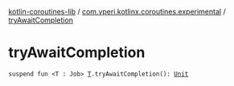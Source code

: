 [kotlin-coroutines-lib](../index.md) / [com.vperi.kotlinx.coroutines.experimental](index.md) / [tryAwaitCompletion](./try-await-completion.md)

# tryAwaitCompletion

`suspend fun <T : Job> `[`T`](try-await-completion.md#T)`.tryAwaitCompletion(): `[`Unit`](https://kotlinlang.org/api/latest/jvm/stdlib/kotlin/-unit/index.html)